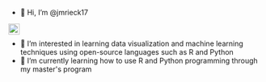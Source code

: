 - 👋 Hi, I’m @jmrieck17

<a href="https://www.linkedin.com/in/joshuarieck6794/">
  <img align="left" alt="Josh's LinkedIN" width="22px" src="https://raw.githubusercontent.com/peterthehan/peterthehan/master/assets/linkedin.svg" />
</a>

<br />

- 👀 I’m interested in learning data visualization and machine learning techniques using open-source languages such as R and Python
- 🌱 I’m currently learning how to use R and Python programming through my master's program

<!---
jmrieck17/jmrieck17 is a ✨ special ✨ repository because its `README.md` (this file) appears on your GitHub profile.
You can click the Preview link to take a look at your changes.
--->
